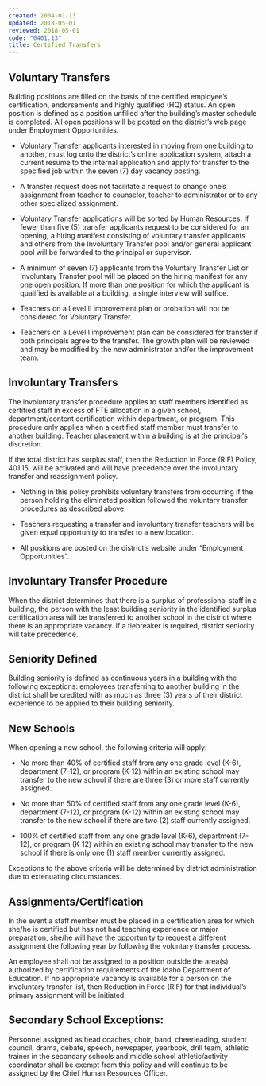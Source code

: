 ```yaml
---
created: 2004-01-13
updated: 2018-05-01
reviewed: 2018-05-01
code: "0401.13"
title: Certified Transfers
---
```


## Voluntary Transfers

Building positions are filled on the basis of the certified employee’s certification, endorsements and highly qualified (HQ) status. An open position is defined as a position unfilled after the building’s master schedule is completed. All open positions will be posted on the district’s web page under Employment Opportunities.



- Voluntary Transfer applicants interested in moving from one building to another, must log onto the district’s online application system, attach a current resume to the internal application and apply for transfer to the specified job within the seven (7) day vacancy posting.

- A transfer request does not facilitate a request to change one’s assignment from teacher to counselor, teacher to administrator or to any other specialized assignment.

- Voluntary Transfer applications will be sorted by Human Resources. If fewer than five (5) transfer applicants request to be considered for an opening, a hiring manifest consisting of voluntary transfer applicants and others from the Involuntary Transfer pool and/or general applicant pool will be forwarded to the principal or supervisor.

- A minimum of seven (7) applicants from the Voluntary Transfer List or Involuntary Transfer pool will be placed on the hiring manifest for any one open position. If more than one position for which the applicant is qualified is available at a building, a single interview will suffice.

- Teachers on a Level II improvement plan or probation will not be considered for Voluntary Transfer.

- Teachers on a Level I improvement plan can be considered for transfer if both principals agree to the transfer. The growth plan will be reviewed and may be modified by the new administrator and/or the improvement team.

## Involuntary Transfers

The involuntary transfer procedure applies to staff members identified as certified staff in excess of FTE allocation in a given school, department/content certification within department, or program. This procedure only applies when a certified staff member must transfer to another building. Teacher placement within a building is at the principal's discretion.

If the total district has surplus staff, then the Reduction in Force (RIF) Policy, 401.15, will be activated and will have precedence over the involuntary transfer and reassignment policy.



- Nothing in this policy prohibits voluntary transfers from occurring if the person holding the eliminated position followed the voluntary transfer procedures as described above.

- Teachers requesting a transfer and involuntary transfer teachers will be given equal opportunity to transfer to a new location.

- All positions are posted on the district’s website under “Employment Opportunities”.

## Involuntary Transfer Procedure

When the district determines that there is a surplus of professional staff in a building, the person with the least building seniority in the identified surplus certification area will be transferred to another school in the district where there is an appropriate vacancy. If a tiebreaker is required, district seniority will take precedence.

## Seniority Defined

Building seniority is defined as continuous years in a building with the following exceptions: employees transferring to another building in the district shall be credited with as much as three (3) years of their district experience to be applied to their building seniority.

## New Schools

When opening a new school, the following criteria will apply:



- No more than 40% of certified staff from any one grade level (K-6), department (7-12), or program (K-12) within an existing school may transfer to the new school if there are three (3) or more staff currently assigned.



- No more than 50% of certified staff from any one grade level (K-6), department (7-12), or program (K-12) within an existing school may transfer to the new school if there are two (2) staff currently assigned.



- 100% of certified staff from any one grade level (K-6), department (7-12), or program (K-12) within an existing school may transfer to the new school if there is only one (1) staff member currently assigned.

Exceptions to the above criteria will be determined by district administration due to extenuating circumstances.

## Assignments/Certification

In the event a staff member must be placed in a certification area for which she/he is certified but has not had teaching experience or major preparation, she/he will have the opportunity to request a different assignment the following year by following the voluntary transfer process.

An employee shall not be assigned to a position outside the area(s) authorized by certification requirements of the Idaho Department of Education. If no appropriate vacancy is available for a person on the involuntary transfer list, then Reduction in Force (RIF) for that individual’s primary assignment will be initiated.

## Secondary School Exceptions:

Personnel assigned as head coaches, choir, band, cheerleading, student council, drama, debate, speech, newspaper, yearbook, drill team, athletic trainer in the secondary schools and middle school athletic/activity coordinator shall be exempt from this policy and will continue to be assigned by the Chief Human Resources Officer.

